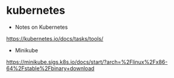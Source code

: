 # kubernetes

- Notes on Kubernetes

https://kubernetes.io/docs/tasks/tools/

- Minikube

https://minikube.sigs.k8s.io/docs/start/?arch=%2Flinux%2Fx86-64%2Fstable%2Fbinary+download
